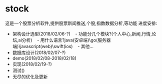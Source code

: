 # stock
这是一个股票分析软件,提供股票新闻推送,个股,指数数据分析,等功能
进度安排:
- 架构设计选型(2018/02/06-?)
    - 功能分几个模块?(个人中心,新闻,行情,论坛,ai分析)
    - 用什么语言?java(安卓端)\go(服务器端)\javascript(web)\swift(ios)
    - 其他...
- 数据库设计(2018/02/07-?)
- demo(2018/02/08-2018/02/18)
- 实现(2018/02/19-?)
- 测试()
- 无尽的优化及更新
